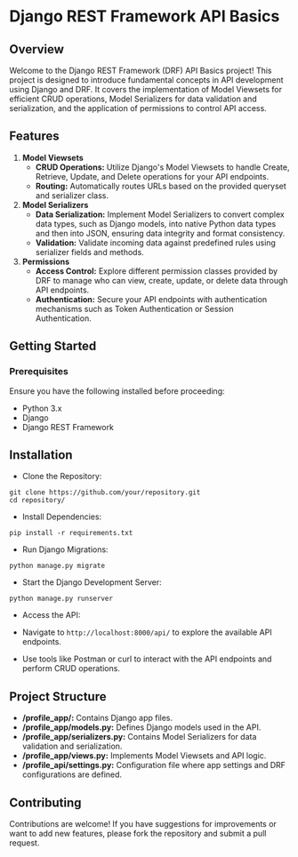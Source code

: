 # Django REST Framework API Basics
## Overview
Welcome to the Django REST Framework (DRF) API Basics project! This project is designed to introduce fundamental concepts in API development using Django and DRF. It covers the implementation of Model Viewsets for efficient CRUD operations, Model Serializers for data validation and serialization, and the application of permissions to control API access.

## Features
1. **Model Viewsets**
    - **CRUD Operations:** Utilize Django's Model Viewsets to handle Create, Retrieve, Update, and Delete operations for your API endpoints.
    - **Routing:** Automatically routes URLs based on the provided queryset and serializer class.
2. **Model Serializers**
    - **Data Serialization:** Implement Model Serializers to convert complex data types, such as Django models, into native Python data types and then into JSON, ensuring data integrity and format consistency.
    - **Validation:** Validate incoming data against predefined rules using serializer fields and methods.
3. **Permissions**
    - **Access Control:** Explore different permission classes provided by DRF to manage who can view, create, update, or delete data through API endpoints.
    - **Authentication:** Secure your API endpoints with authentication mechanisms such as Token Authentication or Session Authentication.
## Getting Started
### Prerequisites
Ensure you have the following installed before proceeding:

- Python 3.x
- Django
- Django REST Framework

## Installation
- Clone the Repository:
```
git clone https://github.com/your/repository.git
cd repository/
```
- Install Dependencies:
```
pip install -r requirements.txt
```
- Run Django Migrations:
```
python manage.py migrate
```
- Start the Django Development Server:
```
python manage.py runserver
```
- Access the API:

- Navigate to `http://localhost:8000/api/` to explore the available API endpoints.
- Use tools like Postman or curl to interact with the API endpoints and perform CRUD operations.
## Project Structure
- **/profile_app/:** Contains Django app files.
- **/profile_app/models.py:** Defines Django models used in the API.
- **/profile_app/serializers.py:** Contains Model Serializers for data validation and serialization.
- **/profile_app/views.py:** Implements Model Viewsets and API logic.
- **/profile_api/settings.py:** Configuration file where app settings and DRF configurations are defined.
## Contributing
Contributions are welcome! If you have suggestions for improvements or want to add new features, please fork the repository and submit a pull request.
